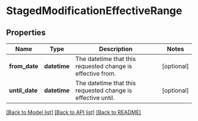# StagedModificationEffectiveRange


## Properties
Name | Type | Description | Notes
------------ | ------------- | ------------- | -------------
**from_date** | **datetime** | The datetime that this requested change is effective from. | [optional] 
**until_date** | **datetime** | The datetime that this requested change is effective until. | [optional] 

[[Back to Model list]](../README.md#documentation-for-models) [[Back to API list]](../README.md#documentation-for-api-endpoints) [[Back to README]](../README.md)


